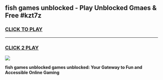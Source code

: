 
## fish games unblocked - Play Unblocked Gmaes & Free #kzt7z
<h3>
<a href="https://premium.freeplayer.one?title=fish_games_unblocked&ref=03M">CLICK TO PLAY</a></h3>
<hr>

<h3>
<a href="https://premium.freeplayer.one?title=fish_games_unblocked&ref=03M">CLICK 2 PLAY</a>
  
</h3>

<a href="https://premium.freeplayer.one?title=fish_games_unblocked&ref=03M"><img src="https://clearcache.store/games.png"></a>


**fish games unblocked games unblocked: Your Gateway to Fun and Accessible Online Gaming**
